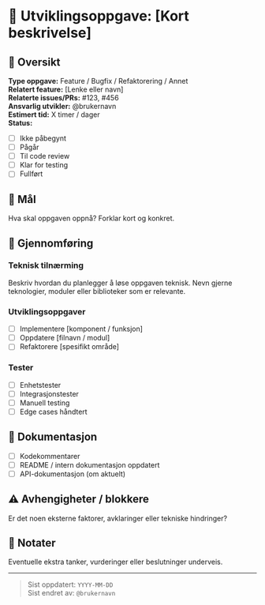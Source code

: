 # 🔧 Utviklingsoppgave: [Kort beskrivelse]

## 📘 Oversikt
**Type oppgave:** Feature / Bugfix / Refaktorering / Annet  
**Relatert feature:** [Lenke eller navn]  
**Relaterte issues/PRs:** #123, #456  
**Ansvarlig utvikler:** @brukernavn  
**Estimert tid:** X timer / dager  
**Status:**  
- [ ] Ikke påbegynt  
- [ ] Pågår  
- [ ] Til code review  
- [ ] Klar for testing  
- [ ] Fullført  

## 🎯 Mål
Hva skal oppgaven oppnå? Forklar kort og konkret.

## 🔨 Gjennomføring
### Teknisk tilnærming
Beskriv hvordan du planlegger å løse oppgaven teknisk. Nevn gjerne teknologier, moduler eller biblioteker som er relevante.

### Utviklingsoppgaver
- [ ] Implementere [komponent / funksjon]
- [ ] Oppdatere [filnavn / modul]
- [ ] Refaktorere [spesifikt område]

### Tester
- [ ] Enhetstester
- [ ] Integrasjonstester
- [ ] Manuell testing
- [ ] Edge cases håndtert

## 📄 Dokumentasjon
- [ ] Kodekommentarer
- [ ] README / intern dokumentasjon oppdatert
- [ ] API-dokumentasjon (om aktuelt)

## ⚠️ Avhengigheter / blokkere
Er det noen eksterne faktorer, avklaringer eller tekniske hindringer?

## 📝 Notater
Eventuelle ekstra tanker, vurderinger eller beslutninger underveis.

---

> Sist oppdatert: `YYYY-MM-DD`  
> Sist endret av: `@brukernavn`

